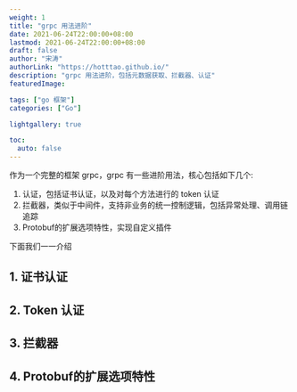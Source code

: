```yaml
---
weight: 1
title: "grpc 用法进阶"
date: 2021-06-24T22:00:00+08:00
lastmod: 2021-06-24T22:00:00+08:00
draft: false
author: "宋涛"
authorLink: "https://hotttao.github.io/"
description: "grpc 用法进阶，包括元数据获取、拦截器、认证"
featuredImage: 

tags: ["go 框架"]
categories: ["Go"]

lightgallery: true

toc:
  auto: false
---
```


作为一个完整的框架 grpc，grpc 有一些进阶用法，核心包括如下几个:
1. 认证，包括证书认证，以及对每个方法进行的 token 认证
2. 拦截器，类似于中间件，支持非业务的统一控制逻辑，包括异常处理、调用链追踪
3. Protobuf的扩展选项特性，实现自定义插件

下面我们一一介绍

## 1. 证书认证

## 2. Token 认证

## 3. 拦截器

## 4. Protobuf的扩展选项特性
